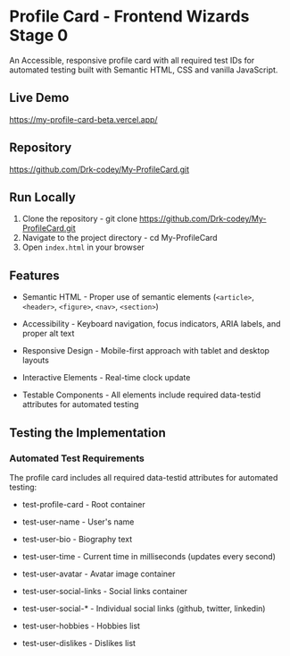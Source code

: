 # Profile Card - Frontend Wizards Stage 0

An Accessible, responsive profile card with all required test IDs for automated testing built with Semantic HTML, CSS and vanilla JavaScript.

## Live Demo

https://my-profile-card-beta.vercel.app/

## Repository

https://github.com/Drk-codey/My-ProfileCard.git

## Run Locally
1. Clone the repository - git clone https://github.com/Drk-codey/My-ProfileCard.git
2. Navigate to the project directory - cd My-ProfileCard
3. Open `index.html` in your browser


## Features

- Semantic HTML - Proper use of semantic elements (```<article>```, ```<header>```, ```<figure>```, ```<nav>```, ```<section>```)

- Accessibility - Keyboard navigation, focus indicators, ARIA labels, and proper alt text

- Responsive Design - Mobile-first approach with tablet and desktop layouts

- Interactive Elements - Real-time clock update

- Testable Components - All elements include required data-testid attributes for automated testing

## Testing the Implementation

### Automated Test Requirements

The profile card includes all required data-testid attributes for automated testing:

- test-profile-card - Root container

- test-user-name - User's name

- test-user-bio - Biography text

- test-user-time - Current time in milliseconds (updates every second)

- test-user-avatar - Avatar image container

- test-user-social-links - Social links container

- test-user-social-* - Individual social links (github, twitter, linkedin)

- test-user-hobbies - Hobbies list

- test-user-dislikes - Dislikes list
